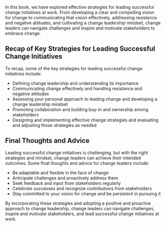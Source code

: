 

In this book, we have explored effective strategies for leading successful change initiatives at work. From developing a clear and compelling vision for change to communicating that vision effectively, addressing resistance and negative attitudes, and cultivating a change leadership mindset, change leaders can navigate challenges and inspire and motivate stakeholders to embrace change.

Recap of Key Strategies for Leading Successful Change Initiatives
-----------------------------------------------------------------

To recap, some of the key strategies for leading successful change initiatives include:

* Defining change leadership and understanding its importance
* Communicating change effectively and handling resistance and negative attitudes
* Assessing your personal approach to leading change and developing a change leadership mindset
* Promoting collaboration and building buy-in and ownership among stakeholders
* Designing and implementing effective change strategies and evaluating and adjusting those strategies as needed

Final Thoughts and Advice
-------------------------

Leading successful change initiatives is challenging, but with the right strategies and mindset, change leaders can achieve their intended outcomes. Some final thoughts and advice for change leaders include:

* Be adaptable and flexible in the face of change
* Anticipate challenges and proactively address them
* Seek feedback and input from stakeholders regularly
* Celebrate successes and recognize contributions from stakeholders
* Stay committed to your vision for change and be persistent in pursuing it

By incorporating these strategies and adopting a positive and proactive approach to change leadership, change leaders can navigate challenges, inspire and motivate stakeholders, and lead successful change initiatives at work.